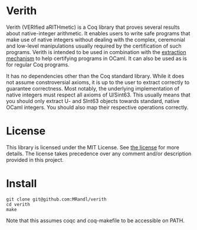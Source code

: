 # Verith
Verith (VERIfied aRITHmetic) is a Coq library that proves 
several results about native-integer arithmetic. It enables 
users to write safe programs that make use of native integers
without dealing with the complex, ceremonial and low-level 
manipulations usually required by the certification of such
programs.
Verith is intended to be used in combination with the
[extraction mechanism](https://coq.inria.fr/refman/addendum/extraction.html) 
to help certifying programs in OCaml. It can also be used as is for regular
Coq programs.

It has no dependencies other than the Coq standard library.
While it does not assume constroversial axioms, it is up to the user to extract correctly 
to guarantee correctness.
Most notably, the underlying implementation of native integers must respect all axioms
of U/Sint63. This usually means that you should only extract U- and SInt63 objects towards 
standard, native OCaml integers. You should also map their respective operations correctly.

# License
This library is licensed under the MIT License.
See [the license](LICENSE) for more details.
The license takes precedence over any comment and/or description
provided in this project.

# Install
```
git clone git@github.com:MRandl/verith
cd verith
make
```
Note that this assumes coqc and coq-makefile to be accessible on PATH.
